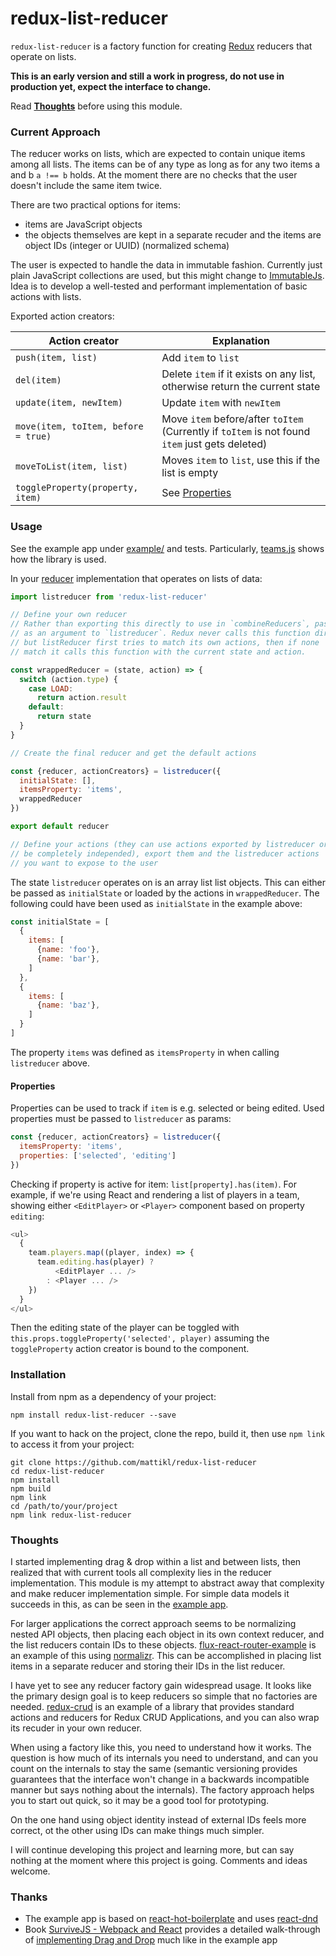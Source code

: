 # redux-list-reducer

`redux-list-reducer` is a factory function for creating
[Redux](http://rackt.github.io/redux) reducers that
operate on lists.

**This is an early version and still a work in progress, do not use in production yet,
expect the interface to change.**

Read **[Thoughts](#thoughts)** before using this module.

### Current Approach

The reducer works on lists, which are expected to contain unique items
among all lists. The items can be of any type as long as for any
two items a and b `a !== b` holds. At the moment there are no
checks that the user doesn't include the same item twice.

There are two practical options for items:

* items are JavaScript objects
* the objects themselves are kept in a separate recuder and the items are
  object IDs (integer or UUID) (normalized schema)

The user is expected to handle the data in immutable fashion. Currently just
plain JavaScript collections are used, but this might change to
[ImmutableJs](https://facebook.github.io/immutable-js/). Idea is to develop a
well-tested and performant implementation of basic actions with lists.

Exported action creators:

| Action creator  | Explanation |
| --------------- | ------- |
| `push(item, list)` | Add `item` to `list` |
| `del(item)` | Delete `item` if it exists on any list, otherwise return the current state |
| `update(item, newItem)` | Update `item` with `newItem` |
| `move(item, toItem, before = true)` | Move `item` before/after `toItem` (Currently if `toItem` is not found `item` just gets deleted) |
| `moveToList(item, list)` | Moves `item` to `list`, use this if the list is empty |
| `toggleProperty(property, item)` | See [Properties](#properties) |

### Usage

See the example app under [example/](https://github.com/mattikl/redux-list-reducer/tree/master/example) and tests. Particularly, [teams.js](https://github.com/mattikl/redux-list-reducer/blob/master/example/src/reducers/teams.js) shows how the library is used.

In your [reducer](http://redux.js.org/docs/basics/Reducers.html) implementation that operates on lists of data:

```javascript
import listreducer from 'redux-list-reducer'

// Define your own reducer
// Rather than exporting this directly to use in `combineReducers`, pass this
// as an argument to `listreducer`. Redux never calls this function directly,
// but listReducer first tries to match its own actions, then if none
// match it calls this function with the current state and action.

const wrappedReducer = (state, action) => {
  switch (action.type) {
    case LOAD:
      return action.result
    default:
      return state
  }
}

// Create the final reducer and get the default actions

const {reducer, actionCreators} = listreducer({
  initialState: [],
  itemsProperty: 'items',
  wrappedReducer
})

export default reducer

// Define your actions (they can use actions exported by listreducer or
// be completely independed), export them and the listreducer actions
// you want to expose to the user

```

The state `listreducer` operates on is an array list list objects.
This can either be passed as `initialState` or loaded by the actions
in `wrappedReducer`. The following could have been used as `initialState`
in the example above:

```javascript
const initialState = [
  {
    items: [
      {name: 'foo'},
      {name: 'bar'},
    ]
  },
  {
    items: [
      {name: 'baz'},
    ]
  }
]
```

The property `items` was defined as `itemsProperty` in when calling
`listreducer` above.

#### Properties

Properties can be used to track if `item` is e.g. selected or being edited.
Used properties must be passed to `listreducer` as params:

```javascript
const {reducer, actionCreators} = listreducer({
  itemsProperty: 'items',
  properties: ['selected', 'editing']
})
```

Checking if property is active for item: `list[property].has(item)`. For example,
if we're using React and rendering a list of players in a team, showing either
`<EditPlayer>` or `<Player>` component based on property `editing`:

```javascript
<ul>
  {
    team.players.map((player, index) => {
      team.editing.has(player) ?
          <EditPlayer ... />
        : <Player ... />
    })
  }
</ul>
```

Then the editing state of the player can be toggled with
`this.props.toggleProperty('selected', player)` assuming the `toggleProperty`
action creator is bound to the component.

### Installation

Install from npm as a dependency of your project:

```
npm install redux-list-reducer --save
```

If you want to hack on the project, clone the repo, build it, then use `npm link` to
access it from your project:

```
git clone https://github.com/mattikl/redux-list-reducer
cd redux-list-reducer
npm install
npm build
npm link
cd /path/to/your/project
npm link redux-list-reducer
```

### Thoughts

I started implementing drag & drop within a list and between lists, then realized
that with current tools all complexity lies in the reducer implementation.
This module is my attempt to abstract away that complexity and make reducer
implementation simple. For simple data models it succeeds in this, as can be
seen in the [example app](https://github.com/mattikl/redux-list-reducer/tree/master/example).

For larger applications the correct approach seems to be normalizing
nested API objects, then placing each object in its own context reducer,
and the list reducers contain IDs to these objects. [flux-react-router-example](https://github.com/gaearon/flux-react-router-example) is an example of this using [normalizr](https://github.com/gaearon/normalizr). This can be accomplished in placing list items
in a separate reducer and storing their IDs in the list reducer.

I have yet to see any reducer factory gain widespread usage. It looks like the primary
design goal is to keep reducers so simple that no factories are needed. [redux-crud](https://github.com/Versent/redux-crud) is an example of a library that provides standard actions and reducers for Redux CRUD Applications, and you can also wrap its recuder in your own reducer.

When using a factory like this, you need to understand how it works. The question is how much of
its internals you need to understand, and can you count on the internals to stay the same
(semantic versioning provides guarantees that the interface won't change in a backwards incompatible
manner but says nothing about the internals). The factory approach helps you to start out quick,
so it may be a good tool for prototyping.

On the one hand using object identity instead of external IDs feels more correct,
ot the other using IDs can make things much simpler.

I will continue developing this project and learning more, but can say nothing at the moment where this
project is going. Comments and ideas welcome.

### Thanks

* The example app is based on [react-hot-boilerplate](react-hot-boilerplate)
  and uses [react-dnd](http://gaearon.github.io/react-dnd/)
* Book [SurviveJS - Webpack and React](http://survivejs.com/) provides a
  detailed walk-through of [implementing Drag and Drop](http://survivejs.com/webpack_react/implementing_dnd/) much like in the example app
